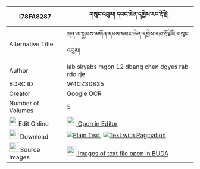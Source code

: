 |I78FA8287|གསུང་འབུམ། དབང་ཆེན་དགྱེས་རབ་རྡོ་རྗེ། 
| --- | --- 
|Alternative Title |ལྡན་མ་སྐྱབས་མགོན་དཔལ་དབང་ཆེན་དགྱེས་རབ་རྡོ་རྗེའི་གསུང་འབུམ།
|Author| lab skyabs mgon 12 dbang chen dgyes rab rdo rje
|BDRC ID | W4CZ30835
|Creator | Google OCR
|Number of Volumes| 5
|<img width="25" src="https://img.icons8.com/color/25/000000/edit-property.png">Edit Online| [<img width="25" src="https://avatars.githubusercontent.com/u/45091458?s=200&v=4"> Open in Editor](http://editor.openpecha.org/I78FA8287)
|<img width="25" src="https://img.icons8.com/fluent/48/000000/download-2.png"/>  Download | [![](https://img.icons8.com/color/20/000000/txt.png)Plain Text](https://github.com/Openpecha/I78FA8287/releases/download/v1/sungbum_wangchen_gye_rab_dorje_plain_I78FA8287.zip), [![](https://img.icons8.com/color/20/000000/txt.png)Text with Pagination](https://github.com/Openpecha/I78FA8287/releases/download/v1/sungbum_wangchen_gye_rab_dorje_pages_I78FA8287.zip)
|<img width="25" src="https://img.icons8.com/plasticine/100/000000/pictures-folder.png"/>  Source Images | [<img width="25" src="https://library.bdrc.io/icons/BUDA-small.svg"> Images of text file open in BUDA](https://library.bdrc.io/show/bdr:W4CZ30835)